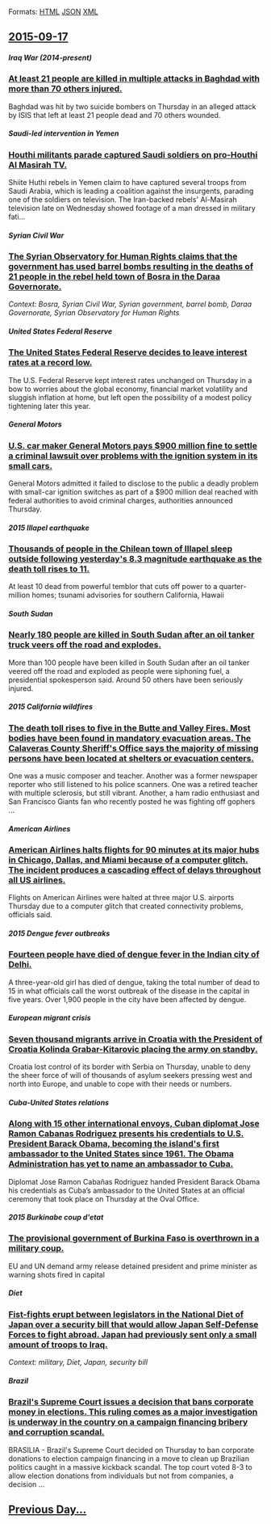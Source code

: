 
Formats: [HTML](2015/09/17/index.html)  [JSON](2015/09/17/index.json)  [XML](2015/09/17/index.xml)  

## [2015-09-17](/news/2015/09/17/index.md)

##### Iraq War (2014-present)
### [At least 21 people are killed in multiple attacks in Baghdad with more than 70 others injured. ](/news/2015/09/17/at-least-21-people-are-killed-in-multiple-attacks-in-baghdad-with-more-than-70-others-injured.md)
Baghdad was hit by two suicide bombers on Thursday in an alleged attack by ISIS that left at least 21 people dead and 70 others wounded.

##### Saudi-led intervention in Yemen
### [Houthi militants parade captured Saudi soldiers on pro-Houthi Al Masirah TV. ](/news/2015/09/17/houthi-militants-parade-captured-saudi-soldiers-on-pro-houthi-al-masirah-tv.md)
Shiite Huthi rebels in Yemen claim to have captured several troops from Saudi Arabia, which is leading a coalition against the insurgents, parading one of the soldiers on television. The Iran-backed rebels&#x27; Al-Masirah television late on Wednesday showed footage of a man dressed in military fati...

##### Syrian Civil War
### [The Syrian Observatory for Human Rights claims that the government has used barrel bombs resulting in the deaths of 21 people in the rebel held town of Bosra in the Daraa Governorate. ](/news/2015/09/17/the-syrian-observatory-for-human-rights-claims-that-the-government-has-used-barrel-bombs-resulting-in-the-deaths-of-21-people-in-the-rebel-h.md)
_Context: Bosra, Syrian Civil War, Syrian government, barrel bomb, Daraa Governorate, Syrian Observatory for Human Rights_

##### United States Federal Reserve
### [The United States Federal Reserve decides to leave interest rates at a record low. ](/news/2015/09/17/the-united-states-federal-reserve-decides-to-leave-interest-rates-at-a-record-low.md)
The U.S. Federal Reserve kept interest rates unchanged on Thursday in a bow to worries about the global economy, financial market volatility and sluggish inflation at home, but left open the possibility of a modest policy tightening later this year.

##### General Motors
### [U.S. car maker General Motors pays $900 million fine to settle a criminal lawsuit over problems with the ignition system in its small cars. ](/news/2015/09/17/u-s-car-maker-general-motors-pays-900-million-fine-to-settle-a-criminal-lawsuit-over-problems-with-the-ignition-system-in-its-small-cars.md)
General Motors admitted it failed to disclose to the public a deadly problem with small-car ignition switches as part of a $900 million deal reached with federal authorities to avoid criminal charges, authorities announced Thursday.

##### 2015 Illapel earthquake
### [Thousands of people in the Chilean town of Illapel sleep outside following yesterday's 8.3 magnitude earthquake as the death toll rises to 11. ](/news/2015/09/17/thousands-of-people-in-the-chilean-town-of-illapel-sleep-outside-following-yesterday-s-8-3-magnitude-earthquake-as-the-death-toll-rises-to-1.md)
At least 10 dead from powerful temblor that cuts off power to a quarter-million homes; tsunami advisories for southern California, Hawaii

##### South Sudan
### [Nearly 180 people are killed in South Sudan after an oil tanker truck veers off the road and explodes. ](/news/2015/09/17/nearly-180-people-are-killed-in-south-sudan-after-an-oil-tanker-truck-veers-off-the-road-and-explodes.md)
More than 100 people have been killed in South Sudan after an oil tanker veered off the road and exploded as people were siphoning fuel, a presidential spokesperson said. Around 50 others have been seriously injured.

##### 2015 California wildfires
### [The death toll rises to five in the Butte and Valley Fires. Most bodies have been found in mandatory evacuation areas. The Calaveras County Sheriff's Office says the majority of missing persons have been located at shelters or evacuation centers. ](/news/2015/09/17/the-death-toll-rises-to-five-in-the-butte-and-valley-fires-most-bodies-have-been-found-in-mandatory-evacuation-areas-the-calaveras-county.md)
One was a music composer and teacher. Another was a former newspaper reporter who still listened to his police scanners. One was a retired teacher with multiple sclerosis, but still vibrant. Another, a ham radio enthusiast and San Francisco Giants fan who recently posted he was fighting off gophers ...

##### American Airlines
### [American Airlines halts flights for 90 minutes at its major hubs in Chicago, Dallas, and Miami because of a computer glitch. The incident produces a cascading effect of delays throughout all US airlines. ](/news/2015/09/17/american-airlines-halts-flights-for-90-minutes-at-its-major-hubs-in-chicago-dallas-and-miami-because-of-a-computer-glitch-the-incident-pr.md)
Flights on American Airlines were halted at three major U.S. airports Thursday due to a computer glitch that created connectivity problems, officials said.

##### 2015 Dengue fever outbreaks
### [Fourteen people have died of dengue fever in the Indian city of Delhi. ](/news/2015/09/17/fourteen-people-have-died-of-dengue-fever-in-the-indian-city-of-delhi.md)
A three-year-old girl has died of dengue, taking the total number of dead to 15 in what officials call the worst outbreak of the disease in the capital in five years. Over 1,900 people in the city have been affected by dengue.

##### European migrant crisis
### [Seven thousand migrants arrive in Croatia with the President of Croatia Kolinda Grabar-Kitarovic placing the army on standby. ](/news/2015/09/17/seven-thousand-migrants-arrive-in-croatia-with-the-president-of-croatia-kolinda-grabar-kitarovia-placing-the-army-on-standby.md)
Croatia lost control of its border with Serbia on Thursday, unable to deny the sheer force of will of thousands of asylum seekers pressing west and north into Europe, and unable to cope with their needs or numbers.

##### Cuba-United States relations
### [Along with 15 other international envoys, Cuban diplomat Jose Ramon Cabanas Rodriguez presents his credentials to U.S. President Barack Obama, becoming the island's first ambassador to the United States since 1961. The Obama Administration has yet to name an ambassador to Cuba. ](/news/2015/09/17/along-with-15-other-international-envoys-cuban-diplomat-jose-ramon-cabaa-as-rodriguez-presents-his-credentials-to-u-s-president-barack-oba.md)
Diplomat Jose Ramon Cabañas Rodriguez handed President Barack Obama his credentials as Cuba’s ambassador to the United States at an official ceremony that took place on Thursday at the Oval Office. 

##### 2015 Burkinabe coup d'etat
### [The provisional government of Burkina Faso is overthrown in a military coup. ](/news/2015/09/17/the-provisional-government-of-burkina-faso-is-overthrown-in-a-military-coup.md)
EU and UN demand army release detained president and prime minister as warning shots fired in capital

##### Diet
### [Fist-fights erupt between legislators in the National Diet of Japan over a security bill that would allow Japan Self-Defense Forces to fight abroad. Japan had previously sent only a small amount of troops to Iraq. ](/news/2015/09/17/fist-fights-erupt-between-legislators-in-the-national-diet-of-japan-over-a-security-bill-that-would-allow-japan-self-defense-forces-to-fight.md)
_Context: military, Diet, Japan, security bill_

##### Brazil
### [Brazil's Supreme Court issues a decision that bans corporate money in elections. This ruling comes as a major investigation is underway in the country on a campaign financing bribery and corruption scandal. ](/news/2015/09/17/brazil-s-supreme-court-issues-a-decision-that-bans-corporate-money-in-elections-this-ruling-comes-as-a-major-investigation-is-underway-in-t.md)
BRASILIA - Brazil&#039;s Supreme Court decided on Thursday to ban corporate donations to election campaign financing in a move to clean up Brazilian politics caught in a massive kickback scandal. The top court voted 8-3 to allow election donations from individuals but not from companies, a decision ...

## [Previous Day...](/news/2015/09/16/index.md)

